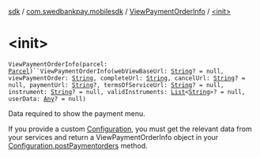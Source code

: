 [sdk](../../index.md) / [com.swedbankpay.mobilesdk](../index.md) / [ViewPaymentOrderInfo](index.md) / [&lt;init&gt;](./-init-.md)

# &lt;init&gt;

`ViewPaymentOrderInfo(parcel: `[`Parcel`](https://developer.android.com/reference/android/os/Parcel.html)`)``ViewPaymentOrderInfo(webViewBaseUrl: `[`String`](https://kotlinlang.org/api/latest/jvm/stdlib/kotlin/-string/index.html)`? = null, viewPaymentOrder: `[`String`](https://kotlinlang.org/api/latest/jvm/stdlib/kotlin/-string/index.html)`, completeUrl: `[`String`](https://kotlinlang.org/api/latest/jvm/stdlib/kotlin/-string/index.html)`, cancelUrl: `[`String`](https://kotlinlang.org/api/latest/jvm/stdlib/kotlin/-string/index.html)`? = null, paymentUrl: `[`String`](https://kotlinlang.org/api/latest/jvm/stdlib/kotlin/-string/index.html)`?, termsOfServiceUrl: `[`String`](https://kotlinlang.org/api/latest/jvm/stdlib/kotlin/-string/index.html)`? = null, instrument: `[`String`](https://kotlinlang.org/api/latest/jvm/stdlib/kotlin/-string/index.html)`? = null, validInstruments: `[`List`](https://kotlinlang.org/api/latest/jvm/stdlib/kotlin.collections/-list/index.html)`<`[`String`](https://kotlinlang.org/api/latest/jvm/stdlib/kotlin/-string/index.html)`>? = null, userData: `[`Any`](https://kotlinlang.org/api/latest/jvm/stdlib/kotlin/-any/index.html)`? = null)`

Data required to show the payment menu.

If you provide a custom [Configuration](../-configuration/index.md),
you must get the relevant data from your services
and return a ViewPaymentOrderInfo object
in your [Configuration.postPaymentorders](../-configuration/post-paymentorders.md) method.

